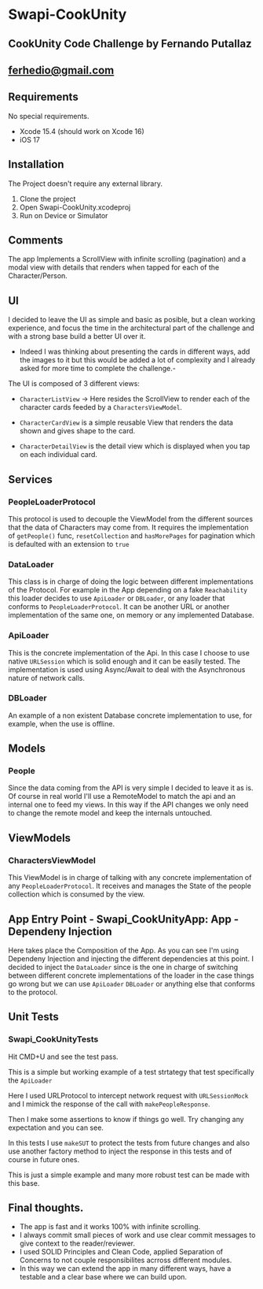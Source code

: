 # Swapi-CookUnity
## CookUnity Code Challenge by Fernando Putallaz
## ferhedio@gmail.com

## Requirements

No special requirements.
- Xcode 15.4 (should work on Xcode 16)
- iOS 17

## Installation

The Project doesn't require any external library.

1. Clone the project
2. Open Swapi-CookUnity.xcodeproj
3. Run on Device or Simulator

## Comments

The app Implements a ScrollView with infinite scrolling (pagination) and a modal view with details that renders when tapped for each of the Character/Person.

## UI

I decided to leave the UI as simple and basic as posible, but a clean working experience, and focus the time in the architectural part of the challenge and with a strong base build a better UI over it.
- Indeed I was thinking about presenting the cards in different ways, add the images to it but this would be added a lot of complexity and I already asked for more time to complete the challenge.-

The UI is composed of 3 different views: 

- `CharacterListView` -> Here resides the ScrollView to render each of the character cards feeded by a `CharactersViewModel`.

- `CharacterCardView` is a simple reusable View that renders the data shown and gives shape to the card.

- `CharacterDetailView` is the detail view which is displayed when you tap on each individual card.


## Services

### PeopleLoaderProtocol

This protocol is used to decouple the ViewModel from the different sources that the data of Characters may come from.
It requires the implementation of `getPeople()` func, `resetCollection` and `hasMorePages` for pagination which is defaulted with an extension to `true`

### DataLoader

This class is in charge of doing the logic between different implementations of the Protocol. For example in the App depending on a fake `Reachability` this loader decides to use `ApiLoader` or `DBLoader`, or any loader that conforms to `PeopleLoaderProtocol`. It can be another URL or another implementation of the same one, on memory or any implemented Database.

### ApiLoader

This is the concrete implementation of the Api. In this case I choose to use native `URLSession` which is solid enough and it can be easily tested.
The implementation is used using Async/Await to deal with the Asynchronous nature of network calls.

### DBLoader

An example of a non existent Database concrete implementation to use, for example, when the use is offline.

## Models 

### People

Since the data coming from the API is very simple I decided to leave it as is. Of course in real world I'll use a RemoteModel to match the api and an internal one to feed my views. In this way if the API changes we only need to change the remote model and keep the internals untouched.

## ViewModels

### CharactersViewModel

This ViewModel is in charge of talking with any concrete implementation of any `PeopleLoaderProtocol`. It receives and manages the State of the people collection which is consumed by the view.

## App Entry Point - Swapi_CookUnityApp: App - Dependeny Injection

Here takes place the Composition of the App. As you can see I'm using Dependeny Injection and injecting the different dependencies at this point. I decided to inject the `DataLoader` since is the one in charge of switching between different concrete implementations of the loader in the case things go wrong but we can use `ApiLoader` `DBLoader` or anything else that conforms to the protocol.

## Unit Tests

### Swapi_CookUnityTests 

Hit CMD+U and see the test pass.

This is a simple but working example of a test strtategy that test specifically the `ApiLoader`

Here I used URLProtocol to intercept network request with `URLSessionMock` and I mimick the response of the call with `makePeopleResponse`.

Then I make some assertions to know if things go well. Try changing any expectation and you can see.

In this tests I use `makeSUT` to protect the tests from future changes and also use another factory method to inject the response in this tests and of course in future ones.

This is just a simple example and many more robust test can be made with this base.

## Final thoughts.

- The app is fast and it works 100% with infinite scrolling.
- I always commit small pieces of work and use clear commit messages to give context to the reader/reviewer. 
- I used SOLID Principles and Clean Code, applied Separation of Concerns to not couple responsibilites acrross different modules. 
- In this way we can extend the app in many different ways, have a testable and a clear base where we can build upon.




 


